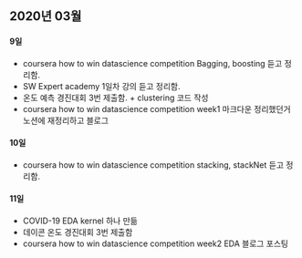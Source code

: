 ## 2020년 03월

#### 9일
- coursera how to win datascience competition Bagging, boosting 듣고 정리함.
- SW Expert academy 1일차 강의 듣고 정리함.
- 온도 예측 경진대회 3번 제출함. + clustering 코드 작성
- coursera how to win datascience competition week1 마크다운 정리했던거 노션에 재정리하고 블로그 

#### 10일
- coursera how to win datascience competition stacking, stackNet 듣고 정리함.

#### 11일
- COVID-19 EDA kernel 하나 만듦
- 데이콘 온도 경진대회 3번 제출함
- coursera how to win datascience competition week2 EDA 블로그 포스팅
